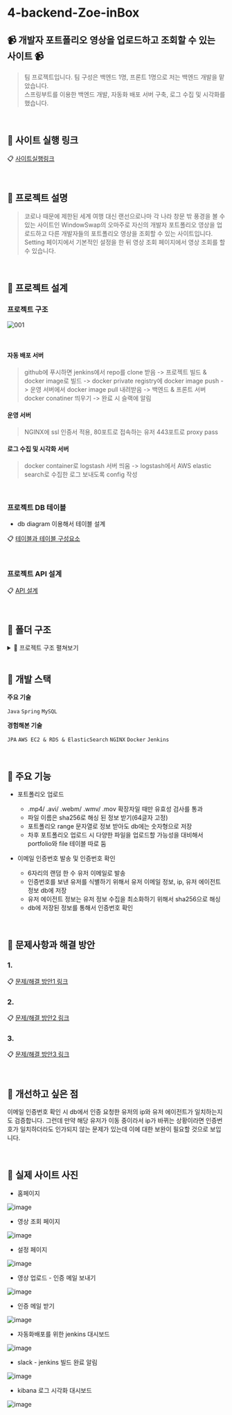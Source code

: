 # 4-backend-Zoe-inBox

## 📹 개발자 포트폴리오 영상을 업로드하고 조회할 수 있는 사이트 📹

> 팀 프로젝트입니다. 팀 구성은 백엔드 1명, 프론트 1명으로 저는 백엔드 개발을 맡았습니다. <br>
> 스프링부트를 이용한 백엔드 개발, 자동화 배포 서버 구축, 로그 수집 및 시각화를 했습니다.

<br>


## :pushpin: 사이트 실행 링크

:clipboard: [사이트실행링크](https://in-box.co.kr/)


<br>

## :pushpin: 프로젝트 설명


> 코로나 때문에 제한된 세계 여행 대신 랜선으로나마 각 나라 창문 밖 풍경을 볼 수 있는 사이트인 WindowSwap의 오마주로
> 자신의 개발자 포트폴리오 영상을 업로드하고 다른 개발자들의 포트폴리오 영상을 조회할 수 있는 사이트입니다.
> Setting 페이지에서 기본적인 설정을 한 뒤 영상 조회 페이지에서 영상 조회를 할 수 있습니다.


<br>


## 📌 프로젝트 설계
### 프로젝트 구조

![001](https://user-images.githubusercontent.com/98700133/192776047-1db386b0-c80f-4dfc-b4ff-c82a0eccd6f3.png)

<br>

#### 자동 배포 서버

> github에 푸시하면 jenkins에서 repo를 clone 받음 -> 프로젝트 빌드 & docker image로 빌드 -> docker private registry에 docker image push -> 운영 서버에서 docker image pull 내려받음 -> 백엔드 & 프론트 서버 docker conatiner 띄우기 -> 완료 시 슬랙에 알림

#### 운영 서버

> NGINX에 ssl 인증서 적용, 80포트로 접속하는 유저 443포트로 proxy pass

#### 로그 수집 및 시각화 서버

> docker container로 logstash 서버 띄움 -> logstash에서 AWS elastic search로 수집한 로그 보내도록 config 작성


<br>

### 프로젝트 DB 테이블
- db diagram 이용해서 테이블 설계

:clipboard: [테이블과 테이블 구성요소](https://closed-glade-095.notion.site/ERD-7c5b5591bc4049488209e1f8cf4c7439)


<br>

### 프로젝트 API 설계


:clipboard: [API 설계](https://closed-glade-095.notion.site/IN-BOX-API-def2c1b66a254d8c98d76067260c553d)


<br>


## 📁 폴더 구조



<details>
    <summary> 🧷 프로젝트 구조 펼쳐보기</summary>

```bash
main
├── java
│   ├── inbox.inbox
│   │   ├──  config
│   │   │   ├──  ApplicationContextConfig
│   │   │   ├──  CorsConfig
│   │   │   └──  WebMvcConfig
│   │   ├──  cookie # SameSite가 아닐 때 요청에 대해 쿠키가 바로 받아와지지 않고 다음 요청에 받아와지는 문제 해결하기 위한 API 작성 
│   │   │   ├──  CookieController
│   │   │   └──  CookieResponseMessage
│   │   ├──  exception # 예외 관련 디렉토리
│   │   │   ├──  CustomizedExceptionHandler
│   │   │   ├──  DateValidated
│   │   │   ├──  DateValidator
│   │   │   ├──  ExceptionMessage
│   │   │   ├──  ValidationGroup
│   │   │   ├──  ValuesAllowed
│   │   │   └──  ValuesAllowedValidatior
│   │   ├──  filter # 영상 썸네일 디렉토리 (기획 상 공통명칭 filter 였다가 프로젝트 막바지에 Thumbnail로 바뀜)
│   │   │   └──  FilterController
│   │   ├──  logging
│   │   │   └──  LoggingInterceptor
│   │   ├──  portfolio # 포트폴리오 디렉토리
│   │   │   ├──  Portfolio
│   │   │   ├──  PortfolioConfirm
│   │   │   ├──  PortfolioConfirmDto
│   │   │   ├──  PortfolioConfirmNotFoundException
│   │   │   ├──  PortfolioConfirmRepository
│   │   │   ├──  PortfolioConfirmUnauthorizedException
│   │   │   ├──  PortfolioController
│   │   │   ├──  PortfolioDto
│   │   │   ├──  PortfolioFile
│   │   │   ├──  PortfolioFileRepository
│   │   │   ├──  PortfolioNotFoundException
│   │   │   ├──  PortfolioRangeConflictException
│   │   │   ├──  PortfolioRepository
│   │   │   ├──  PortfolioResponseMessage
│   │   │   └──  PortfolioService
│   │   ├──  utils
│   │   │   ├──  ConstantManager
│   │   │   ├──  CookieManager
│   │   │   └──  UserInfoManager
│   │   └─── app
├── resources
│   ├── static
│   │  └──  index.html
│   ├── templates
│   │  └──  mail.html
│   ├── application.yml
│   ├── log4jdbc.log4j2.properties
│   ├── logback-spring-local.xml
└   └── logback-spring-prod.xml
```


<!-- summary 아래 한칸 공백 두고 내용 삽입 -->

</details>

<br>


## 📌 개발 스택

**주요 기술**

`Java` `Spring` `MySQL`

**경험해본 기술**

`JPA` `AWS EC2 & RDS & ElasticSearch` `NGINX` `Docker` `Jenkins`

<br>

## 📌 주요 기능
 
 * 포트폴리오 업로드
    
    * .mp4/ .avi/ .webm/ .wmv/ .mov 확장자일 때만 유효성 검사를 통과
    * 파일 이름은 sha256로 해싱 된 정보 받기(64글자 고정)
    * 포트폴리오 range 문자열로 정보 받아도 db에는 숫자형으로 저장
    * 차후 포트폴리오 업로드 시 다양한 파일을 업로드할 가능성을 대비해서 portfolio와 file 테이블 따로 둠
    

* 이메일 인증번호 발송 및 인증번호 확인
    
    * 6자리의 랜덤 한 수 유저 이메일로 발송
    * 인증번호를 보낸 유저를 식별하기 위해서 유저 이메일 정보, ip, 유저 에이전트 정보 db에 저장
    * 유저 에이전트 정보는 유저 정보 수집을 최소화하기 위해서 sha256으로 해싱
    * db에 저장된 정보를 통해서 인증번호 확인
    

<br>

## 📌 문제사항과 해결 방안

### 1.

:clipboard: [문제/해결 방안1 링크](https://closed-glade-095.notion.site/in-box-1-81b92965a5d84ed1b2671ad33faf41c1)

### 2.

:clipboard: [문제/해결 방안2 링크](https://closed-glade-095.notion.site/in-box-2-ef41754e9ab34d3cab95832ad47c0f93)


### 3.

:clipboard: [문제/해결 방안3 링크](https://closed-glade-095.notion.site/in-box-3-17adbff4f324437c89c29f1c9c2c20f1)


<br>


## 📌 개선하고 싶은 점 

이메일 인증번호 확인 시 db에서 인증 요청한 유저의 ip와 유저 에이전트가 일치하는지도 검증합니다. 그런데 만약 해당 유저가 이동 중이라서 ip가 바뀌는 상황이라면 인증번호가 일치하더라도 인가되지 않는 문제가 있는데 이에 대한 보완이 필요할 것으로 보입니다.



<br>


## 📌 실제 사이트 사진

* 홈페이지

![image](https://user-images.githubusercontent.com/98700133/193415389-38504791-f5c7-4cc0-adb3-0e19a0d53693.png)

* 영상 조회 페이지

![image](https://user-images.githubusercontent.com/98700133/193415460-d960b4c1-11d2-4bdb-a616-26f8fca9e2db.png)


* 설정 페이지

![image](https://user-images.githubusercontent.com/98700133/193415473-37121a13-1ecf-4d8e-9564-26945d26fcea.png)

* 영상 업로드 - 인증 메일 보내기

![image](https://user-images.githubusercontent.com/98700133/193415558-55fff3f0-86b8-45ba-ab1e-71d62035dd21.png)


* 인증 메일 받기

![image](https://user-images.githubusercontent.com/98700133/193415522-04b8f02a-9503-469a-8a45-36f57bbfe5e4.png)

* 자동화배포를 위한 jenkins 대시보드

![image](https://user-images.githubusercontent.com/98700133/193720062-e0d983bf-8292-474a-80d0-de6f6897d2b6.png)

* slack - jenkins 빌드 완료 알림

![image](https://user-images.githubusercontent.com/98700133/193720090-fe07aa06-3085-4e82-815a-de6c675de05c.png)

* kibana 로그 시각화 대시보드
    
![image](https://user-images.githubusercontent.com/98700133/193720168-f02d31f9-00d0-40bb-9006-1d5a1654d5c9.png)

